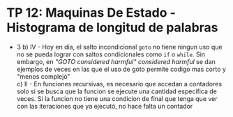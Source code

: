 # TP 12: Maquinas De Estado - Histograma de longitud de palabras

* 3
    b)
    IV - Hoy en día, el salto incondicional ```goto``` no tiene ningun uso que no se pueda lograr con saltos condicionales como ```if``` o ```while```. Sin embargo, en _"GOTO considered harmful" considered harmful_ se dan ejemplos de veces en las que el uso de goto permite codigo mas corto y "menos complejo"
    \
    c)
    II - En funciones recursivas, es necesario que accedan a contadores solo si se busca que la funcion se ejecute una cantidad especifica de veces. Si la funcion no tiene una condicion de final que tenga que ver con las iteraciones que ya ejecutó, no hace falta un contador
    